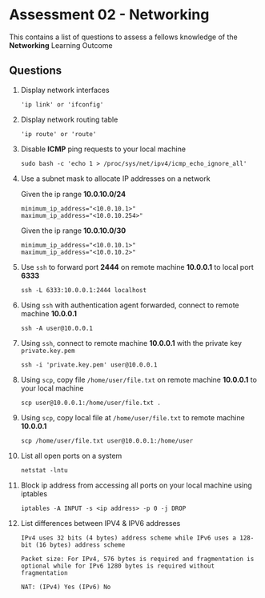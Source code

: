 # Assessment 02 - Networking

This contains a list of questions to assess a fellows knowledge of the **Networking** Learning Outcome

## Questions

1. Display network interfaces

	```
	'ip link' or 'ifconfig'
	```

2. Display network routing table

	```
	'ip route' or 'route'
	```

3. Disable **ICMP** ping requests to your local machine

	```
	sudo bash -c 'echo 1 > /proc/sys/net/ipv4/icmp_echo_ignore_all'
	```

4. Use a subnet mask to allocate IP addresses on a network

	Given the ip range **10.0.10.0/24**

	```
	minimum_ip_address="<10.0.10.1>"
	maximum_ip_address="<10.0.10.254>"
	```

	Given the ip range **10.0.10.0/30**

	```
	minimum_ip_address="<10.0.10.1>"
	maximum_ip_address="<10.0.10.2>"
	```

5. Use `ssh` to forward port **2444** on remote machine **10.0.0.1** to local port **6333**

	```
	ssh -L 6333:10.0.0.1:2444 localhost
	```

6. Using `ssh` with authentication agent forwarded, connect to remote machine **10.0.0.1**

	```
	ssh -A user@10.0.0.1
	```

7. Using `ssh`, connect to remote machine **10.0.0.1** with the private key `private.key.pem`

	```
	ssh -i 'private.key.pem' user@10.0.0.1
	```

8. Using `scp`, copy file `/home/user/file.txt` on remote machine **10.0.0.1** to your local machine

	```
	scp user@10.0.0.1:/home/user/file.txt .
	```

9. Using `scp`, copy local file at `/home/user/file.txt` to remote machine **10.0.0.1**

	```
	scp /home/user/file.txt user@10.0.0.1:/home/user
	```

10. List all open ports on a system

	```
	netstat -lntu
	```

11. Block ip address from accessing all ports on your local machine using iptables

	```
	iptables -A INPUT -s <ip address> -p 0 -j DROP
	```

12. List differences between IPV4 & IPV6 addresses

	```
	IPv4 uses 32 bits (4 bytes) address scheme while IPv6 uses a 128-bit (16 bytes) address scheme
	```

	```
	Packet size: For IPv4, 576 bytes is required and fragmentation is optional while for IPv6 1280 bytes is required without fragmentation
	```

	```
	NAT: (IPv4) Yes (IPv6) No
	```

